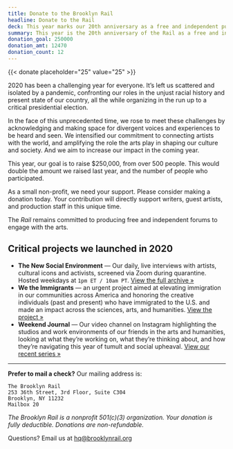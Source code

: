 ```yaml
---
title: Donate to the Brooklyn Rail
headline: Donate to the Rail
deck: This year marks our 20th anniversary as a free and independent publication
summary: This year is the 20th anniversary of the Rail as a free and independent publication. Donate to the keep the Rail free.
donation_goal: 250000
donation_amt: 12470
donation_count: 12
---
```



{{< donate placeholder="25" value="25" >}}

2020 has been a challenging year for everyone. It’s left us scattered and isolated by a pandemic, confronting our roles in the unjust racial history and present state of our country, all the while organizing in the run up to a critical presidential election.

In the face of this unprecedented time, we rose to meet these challenges by acknowledging and making space for divergent voices and experiences to be heard and seen. We intensified our commitment to connecting artists with the world, and amplifying the role the arts play in shaping our culture and society.  And we aim to increase our impact in the coming year.

This year, our goal is to raise $250,000, from over 500 people. This would double the amount we raised last year, and the number of people who participated.

As a small non-profit, we need your support. Please consider making a donation today. Your contribution will directly support writers, guest artists, and production staff in this unique time.

The _Rail_ remains committed to producing free and independent forums to engage with the arts.



## Critical projects we launched in 2020

- **The New Social Environment** — Our daily, live interviews with artists, cultural icons and activists, screened via Zoom during quarantine. Hosted weekdays at `1pm ET / 10am PT`. [View the full archive »](https://brooklynrail.org/events)
- **We the Immigrants** — an urgent project aimed at elevating immigration in our communities across America and honoring the creative individuals (past and present) who have immigrated to the U.S. and made an impact across the sciences, arts, and humanities. [View the project »](/projects/we-the-immigrants/)
- **Weekend Journal** — Our video channel on Instagram highlighting the studios and work environments of our friends in the arts and humanities, looking at what they’re working on, what they’re thinking about, and how they’re navigating this year of tumult and social upheaval. [View our recent series »](https://www.instagram.com/brooklynrail/channel/)

---

**Prefer to mail a check?** Our mailing address is:
```
The Brooklyn Rail
253 36th Street, 3rd Floor, Suite C304
Brooklyn, NY 11232
Mailbox 20
```

_The Brooklyn Rail is a nonprofit 501(c)(3) organization. Your donation is fully deductible. Donations are non-refundable._

Questions? Email us at [hq@brooklynrail.org](mailto:hq@brooklynrail.org)
